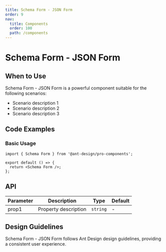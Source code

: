 ```yaml
---
title: Schema Form - JSON Form
order: 9
nav:
  title: Components
  order: 100
  path: /components
---
```


# Schema Form - JSON Form

## When to Use

Schema Form - JSON Form is a powerful component suitable for the following scenarios:

- Scenario description 1
- Scenario description 2
- Scenario description 3

## Code Examples

### Basic Usage

```tsx
import { Schema Form } from '@ant-design/pro-components';

export default () => {
  return <Schema Form />;
};
```

## API

| Parameter | Description          | Type     | Default |
| --------- | -------------------- | -------- | ------- |
| prop1     | Property description | `string` | -       |

## Design Guidelines

Schema Form - JSON Form follows Ant Design design guidelines, providing a consistent user experience.
